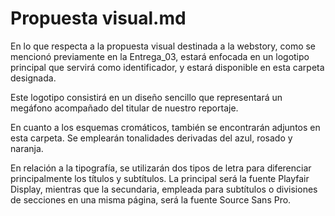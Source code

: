 # Propuesta visual.md

En lo que respecta a la propuesta visual destinada a la webstory, como se mencionó previamente en la Entrega_03, estará enfocada en un logotipo principal que servirá como identificador, y estará disponible en esta carpeta designada.

Este logotipo consistirá en un diseño sencillo que representará un megáfono acompañado del titular de nuestro reportaje.

En cuanto a los esquemas cromáticos, también se encontrarán adjuntos en esta carpeta. Se emplearán tonalidades derivadas del azul, rosado y naranja.

En relación a la tipografía, se utilizarán dos tipos de letra para diferenciar principalmente los títulos y subtítulos. La principal será la fuente Playfair Display, mientras que la secundaria, empleada para subtítulos o divisiones de secciones en una misma página, será la fuente Source Sans Pro.





